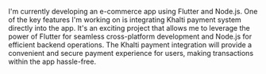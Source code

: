 I'm currently developing an e-commerce app using Flutter and Node.js. One of the key features I'm working on is integrating Khalti payment system directly into the app. It's an exciting project that allows me to leverage the power of Flutter for seamless cross-platform development and Node.js for efficient backend operations. The Khalti payment integration will provide a convenient and secure payment experience for users, making transactions within the app hassle-free.
